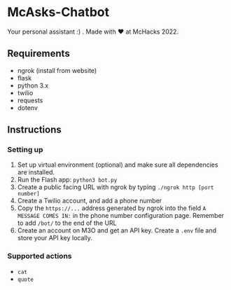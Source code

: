 # McAsks-Chatbot


Your personal assistant :) . Made with ❤️ at McHacks 2022.

## Requirements
- ngrok (install from website)
- flask
- python 3.x
- twilio
- requests
- dotenv

## Instructions

### Setting up

1. Set up virtual environment (optional) and make sure all dependencies are installed. 
2. Run the Flash app: `python3 bot.py`
3. Create a public facing URL with ngrok by typing `./ngrok http [port number]` 
4. Create a Twilio account, and add a phone number
5. Copy the `https://...` address generated by ngrok into the field `A MESSAGE COMES IN:` in the phone number configuration page. Remember to add `/bot/` to the end of the URL
6. Create an account on M3O and get an API key. Create a `.env` file and store your API key locally.


### Supported actions
- `cat`
- `quote`
